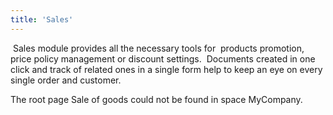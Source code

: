 ```yaml
---
title: 'Sales'
---
```


 Sales module provides all the necessary tools for  products promotion, price policy management or discount settings.  Documents created in one click and track of related ones in a single form help to keep an eye on every single order and customer.  

The root page Sale of goods could not be found in space MyCompany.

  

  

